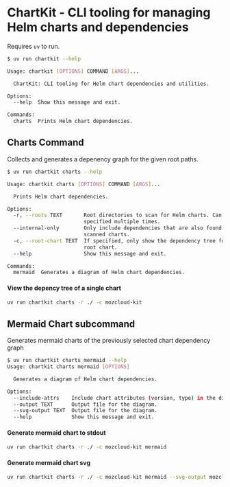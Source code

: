 # ChartKit - CLI tooling for managing Helm charts and dependencies

Requires `uv` to run.

```sh
$ uv run chartkit --help

Usage: chartkit [OPTIONS] COMMAND [ARGS]...

  ChartKit: CLI tooling for Helm chart dependencies and utilities.

Options:
  --help  Show this message and exit.

Commands:
  charts  Prints Helm chart dependencies.

```

## Charts Command
Collects and generates a depenency graph for the given root paths.
```sh
$ uv run chartkit charts --help

Usage: chartkit charts [OPTIONS] COMMAND [ARGS]...

  Prints Helm chart dependencies.

Options:
  -r, --roots TEXT       Root directories to scan for Helm charts. Can be
                         specified multiple times.
  --internal-only        Only include dependencies that are also found in the
                         scanned charts.
  -c, --root-chart TEXT  If specified, only show the dependency tree for this
                         root chart.
  --help                 Show this message and exit.

Commands:
  mermaid  Generates a diagram of Helm chart dependencies.
```

#### View the depency tree of a single chart
```sh
uv run chartkit charts -r ./ -c mozcloud-kit
```

## Mermaid Chart subcommand
Generates mermaid charts of the previously selected chart dependency graph
```sh
$ uv run chartkit charts mermaid --help
Usage: chartkit charts mermaid [OPTIONS]

  Generates a diagram of Helm chart dependencies.

Options:
  --include-attrs    Include chart attributes (version, type) in the diagram.
  --output TEXT      Output file for the diagram.
  --svg-output TEXT  Output file for the diagram.
  --help             Show this message and exit.
```

#### Generate mermaid chart to stdout
```sh
uv run chartkit charts -r ./ -c mozcloud-kit mermaid
```

#### Generate mermaid chart svg
```sh
uv run chartkit charts -r ./ -c mozcloud-kit mermaid --svg-output mozcloud-kit.svg
```